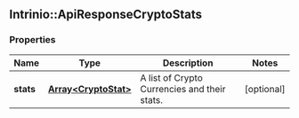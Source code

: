 ## Intrinio::ApiResponseCryptoStats

### Properties
Name | Type | Description | Notes
------------ | ------------- | ------------- | -------------
**stats** | [**Array&lt;CryptoStat&gt;**](CryptoStat.md) | A list of Crypto Currencies and their stats. | [optional] 


